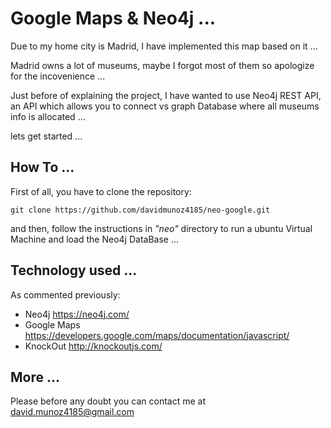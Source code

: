 # Google Maps & Neo4j ...

Due to my home city is Madrid, I have implemented this map based on it ...

Madrid owns a lot of museums, maybe I forgot most of them so apologize for the incovenience ...

Just before of explaining the project, I have wanted to use Neo4j REST API, an API which allows you to connect vs graph Database where all museums info is allocated ...

lets get started ...

## How To ...

First of all, you have to clone the repository:

```language
git clone https://github.com/davidmunoz4185/neo-google.git
```

and then, follow the instructions in *"neo"* directory to run a ubuntu Virtual Machine and load the Neo4j DataBase ...

## Technology used ...

As commented previously:

* Neo4j https://neo4j.com/
* Google Maps https://developers.google.com/maps/documentation/javascript/
* KnockOut http://knockoutjs.com/

## More ...

Please before any doubt you can contact me at david.munoz4185@gmail.com



